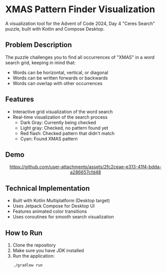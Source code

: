 # XMAS Pattern Finder Visualization
A visualization tool for the Advent of Code 2024, Day 4 "Ceres Search" puzzle, built with Kotlin and Compose Desktop.

## Problem Description
The puzzle challenges you to find all occurrences of "XMAS" in a word search grid, keeping in mind that:
- Words can be horizontal, vertical, or diagonal
- Words can be written forwards or backwards
- Words can overlap with other occurrences

## Features
- Interactive grid visualization of the word search
- Real-time visualization of the search process
  - Dark Gray: Currently being checked
  - Light gray: Checked, no pattern found yet
  - Red flash: Checked pattern that didn't match
  - Cyan: Found XMAS pattern

## Demo

<div align="center">

https://github.com/user-attachments/assets/2fc2ceae-e313-41f4-bdda-a286657cfd48

</div>

## Technical Implementation
- Built with Kotlin Multiplatform (Desktop target)
- Uses Jetpack Compose for Desktop UI
- Features animated color transitions
- Uses coroutines for smooth search visualization

## How to Run
1. Clone the repository
2. Make sure you have JDK installed
3. Run the application:
   ```bash
   ./gradlew run
